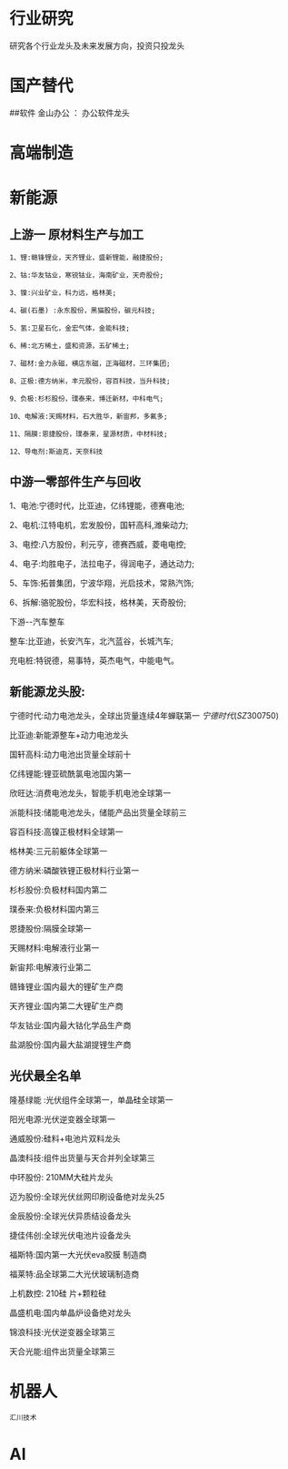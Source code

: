 
# 行业研究
研究各个行业龙头及未来发展方向，投资只投龙头


# 国产替代
##软件
金山办公 ： 办公软件龙头



# 高端制造


# 新能源
## 上游一 原材料生产与加工
	1、锂:赣锋锂业，天齐锂业，盛新锂能，融捷股份;
	
	2、钴:华友钴业，寒锐钴业，海南矿业，天奇股份;
	
	3、镍:兴业矿业，科力远，格林美;
	
	4、碳(石墨) :永东股份，黑猫股份，碳元科技;
	
	5、氢:卫星石化，金宏气体，金能科技;
	
	6、稀:北方稀土，盛和资源，五矿稀土;
	
	7、磁材:金力永磁，横店东磁，正海磁材，三环集团;
	
	8、正极:德方纳米，丰元股份，容百科技，当升科技;
	
	9、负极:杉杉股份，璞泰来，博迁新材，中科电气;
	
	10、电解液:天赐材料，石大胜华，新宙邦，多氟多;
	
	11、隔膜:恩捷股份，璞泰来，星源材质，中材科技;
	
	12、导电剂:斯迪克，天奈科技

## 中游一零部件生产与回收

1、电池:宁德时代，比亚迪，亿纬锂能，德赛电池;

2、电机:江特电机，宏发股份，国轩高科,潍柴动力;

3、电控:八方股份，利元亨，德赛西威，菱电电控;

4、电子:均胜电子，法拉电子，得润电子，通达动力;

5、车饰:拓普集团，宁波华翔，光启技术，常熟汽饰;

6、拆解:骆驼股份，华宏科技，格林美，天奇股份;

下游--汽车整车

整车:比亚迪，长安汽车，北汽蓝谷，长城汽车;

充电桩:特锐德，易事特，英杰电气，中能电气。

## 新能源龙头股:

宁德时代:动力电池龙头，全球出货量连续4年蝉联第一 $宁德时代(SZ300750)$  

比亚迪:新能源整车+动力电池龙头

国轩高科:动力电池出货量全球前十

亿纬锂能:锂亚硫酰氯电池国内第一

欣旺达:消费电池龙头，智能手机电池全球第一

派能科技:储能电池龙头，储能产品出货量全球前三

容百科技:高镍正极材料全球第一

格林美:三元前躯体全球第一

德方纳米:磷酸铁锂正极材料行业第一

杉杉股份:负极材料国内第二

璞泰来:负极材料国内第三

恩捷股份:隔膜全球第一

天赐材料:电解液行业第一

新宙邦:电解液行业第二

赣锋锂业:国内最大的锂矿生产商

天齐锂业:国内第二大锂矿生产商

华友钴业:国内最大钴化学品生产商

盐湖股份:国内最大盐湖提锂生产商

## 光伏最全名单

隆基绿能 :光伏组件全球第一，单晶硅全球第一

阳光电源:光伏逆变器全球第一

通威股份:硅料+电池片双料龙头

晶澳科技:组件出货量与天合并列全球第三

中环股份: 210MM大硅片龙头

迈为股份:全球光伏丝网印刷设备绝对龙头25

金辰股份:全球光伏异质结设备龙头

捷佳伟创:全球光伏电池片设备龙头

福斯特:国内第一大光伏eva胶膜 制造商

福莱特:品全球第二大光伏玻璃制造商

上机数控: 210硅 片+颗粒硅

晶盛机电:国内单晶炉设备绝对龙头

锦浪科技:光伏逆变器全球第三

天合光能:组件出货量全球第三






# 机器人
	汇川技术
	
	
	
# AI
